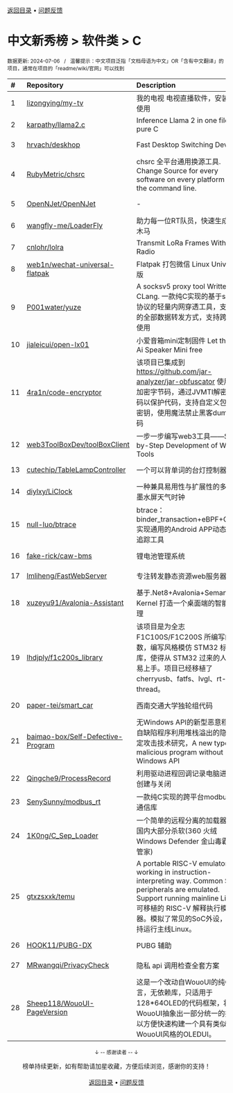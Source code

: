 <a href="https://gitee.com/GrowingGit/GitHub-Chinese-Top-Charts#github中文排行榜">返回目录</a> • <a href="/content/docs/feedback.md">问题反馈</a>

# 中文新秀榜 > 软件类 > C
<sub>数据更新: 2024-07-06&nbsp;&nbsp;&nbsp;/&nbsp;&nbsp;&nbsp;温馨提示：中文项目泛指「文档母语为中文」OR「含有中文翻译」的项目，通常在项目的「readme/wiki/官网」可以找到</sub>

|#|Repository|Description|Stars|Updated|Created|
|:-|:-|:-|:-|:-|:-|
|1|[lizongying/my-tv](https://github.com/lizongying/my-tv)|我的电视 电视直播软件，安装即可使用|28532|2024-06-20|2023-12-04|
|2|[karpathy/llama2.c](https://github.com/karpathy/llama2.c)|Inference Llama 2 in one file of pure C|16745|2024-07-01|2023-07-23|
|3|[hrvach/deskhop](https://github.com/hrvach/deskhop)|Fast Desktop Switching Device|5968|2024-06-30|2023-12-24|
|4|[RubyMetric/chsrc](https://github.com/RubyMetric/chsrc)|chsrc  全平台通用换源工具. Change Source for every software on every platform from the command line.|1311|2024-07-03|2023-09-03|
|5|[OpenNJet/OpenNJet](https://github.com/OpenNJet/OpenNJet)|-|1161|2024-06-28|2024-04-02|
|6|[wangfly-me/LoaderFly](https://github.com/wangfly-me/LoaderFly)|助力每一位RT队员，快速生成免杀木马|669|2024-04-17|2023-08-22|
|7|[cnlohr/lolra](https://github.com/cnlohr/lolra)|Transmit LoRa Frames Without a Radio|600|2024-07-02|2024-03-25|
|8|[web1n/wechat-universal-flatpak](https://github.com/web1n/wechat-universal-flatpak)|Flatpak 打包微信 Linux Universal 版|585|2024-05-26|2024-03-08|
|9|[P001water/yuze](https://github.com/P001water/yuze)|A socksv5 proxy tool Written by CLang. 一款纯C实现的基于socks5协议的轻量内网穿透工具，支持ew的全部数据转发方式，支持跨平台使用|320|2024-06-27|2024-01-13|
|10|[jialeicui/open-lx01](https://github.com/jialeicui/open-lx01)|小爱音箱mini定制固件   Let the Xiao Ai Speaker Mini free|168|2024-05-12|2024-01-23|
|11|[4ra1n/code-encryptor](https://github.com/4ra1n/code-encryptor)|该项目已集成到 https://github.com/jar-analyzer/jar-obfuscator 使用JNI加密字节码，通过JVMTI解密字节码以保护代码，支持自定义包名和密钥，使用魔法禁止黑客dump字节码|156|2024-05-14|2023-09-06|
|12|[web3ToolBoxDev/toolBoxClient](https://github.com/web3ToolBoxDev/toolBoxClient)|一步一步编写web3工具——Step-by-Step Development of Web3 Tools|139|2024-04-25|2024-02-27|
|13|[cutechip/TableLampController](https://github.com/cutechip/TableLampController)|一个可以背单词的台灯控制器|135|2024-04-15|2023-11-12|
|14|[diylxy/LiClock](https://github.com/diylxy/LiClock)|一种兼具易用性与扩展性的多功能墨水屏天气时钟|121|2024-01-17|2023-10-02|
|15|[null-luo/btrace](https://github.com/null-luo/btrace)|btrace：binder_transaction+eBPF+Golang实现通用的Android APP动态行为追踪工具|100|2024-06-15|2024-05-26|
|16|[fake-rick/caw-bms](https://github.com/fake-rick/caw-bms)|锂电池管理系统|92|2024-02-19|2023-12-23|
|17|[lmliheng/FastWebServer](https://github.com/lmliheng/FastWebServer)|专注转发静态资源web服务器|87|2024-05-28|2024-05-20|
|18|[xuzeyu91/Avalonia-Assistant](https://github.com/xuzeyu91/Avalonia-Assistant)|基于.Net8+Avalonia+Semantic Kernel 打造一个桌面端的智能AI助理|81|2024-01-19|2024-01-08|
|19|[lhdjply/f1c200s_library](https://github.com/lhdjply/f1c200s_library)|该项目是为全志 F1C100S/F1C200S 所编写的库函数，编写风格模仿 STM32 标准库，使得从 STM32 过来的人更容易上手。项目已经移植了 cherryusb、fatfs、lvgl、rt-thread。|81|2024-05-20|2023-12-04|
|20|[paper-tei/smart_car](https://github.com/paper-tei/smart_car)|西南交通大学独轮组代码|79|2024-03-06|2023-07-25|
|21|[baimao-box/Self-Defective-Program](https://github.com/baimao-box/Self-Defective-Program)|无Windows API的新型恶意程序：自缺陷程序利用堆栈溢出的隐匿稳定攻击技术研究，A new type of malicious program without Windows API|77|2024-05-10|2024-05-01|
|22|[Qingche9/ProcessRecord](https://github.com/Qingche9/ProcessRecord)|利用驱动进程回调记录电脑进程的创建与关闭|77|2024-04-12|2024-04-11|
|23|[SenySunny/modbus_rt](https://github.com/SenySunny/modbus_rt)|一款纯C实现的跨平台modbus协议通信库|71|2024-05-08|2023-09-20|
|24|[1K0ng/C_Sep_Loader](https://github.com/1K0ng/C_Sep_Loader)|一个简单的远程分离的加载器,免杀国内大部分杀软(360 火绒 Windows Defender 金山毒霸 电脑管家)|70|2024-06-29|2024-06-11|
|25|[gtxzsxxk/temu](https://github.com/gtxzsxxk/temu)|A portable RISC-V emulator working in instruction-interpreting way. Common SoC peripherals are emulated. Support running mainline Linux.   可移植的 RISC-V 解释执行模拟器。模拟了常见的SoC外设，并支持运行主线Linux。|65|2024-05-27|2023-10-24|
|26|[HOOK11/PUBG-DX](https://github.com/HOOK11/PUBG-DX)|PUBG 辅助|63|2024-02-26|2023-10-04|
|27|[MRwangqi/PrivacyCheck](https://github.com/MRwangqi/PrivacyCheck)|隐私 api 调用检查全套方案|44|2024-02-19|2024-01-03|
|28|[Sheep118/WouoUI-PageVersion](https://github.com/Sheep118/WouoUI-PageVersion)|这是一个改动自WouoUI的纯C语言，无依赖库，只适用于128*64OLED的代码框架，将WouoUI抽象出一部分统一的接口，以方便快速构建一个具有类似WouoUI风格的OLEDUI。|39|2024-03-06|2024-02-10|

<div align="center">
    <p><sub>↓ -- 感谢读者 -- ↓</sub></p>
    榜单持续更新，如有帮助请加星收藏，方便后续浏览，感谢你的支持！
</div>

<br/>

<div align="center"><a href="https://gitee.com/GrowingGit/GitHub-Chinese-Top-Charts#github中文排行榜">返回目录</a> • <a href="/content/docs/feedback.md">问题反馈</a></div>
